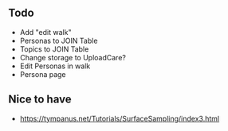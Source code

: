 ## Todo
- Add "edit walk"
- Personas to JOIN Table
- Topics to JOIN Table
- Change storage to UploadCare?
- Edit Personas in walk
- Persona page

## Nice to have
- https://tympanus.net/Tutorials/SurfaceSampling/index3.html
